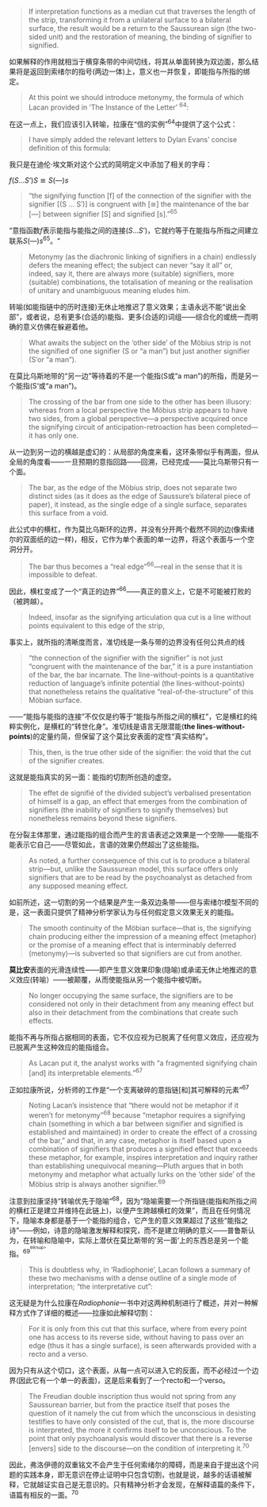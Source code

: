 > If interpretation functions as a median cut that traverses the length of the strip, transforming it from a unilateral surface to a bilateral surface, the result would be a return to the Saussurean sign (the two-sided unit) and the restoration of meaning, the binding of signifier to signified.

如果解释的作用就相当于横穿条带的中间切线，将其从单面转换为双边面，那么结果将是返回到索绪尔的指号(两边一体)上，意义也一并恢复，即能指与所指的绑定。

> At this point we should introduce metonymy, the formula of which Lacan provided in ‘The Instance of the Letter’ <sup>64</sup>:

在这一点上，我们应该引入转喻，拉康在“信的实例”<sup>64</sup>中提供了这个公式：

> I have simply added the relevant letters to Dylan Evans’ concise definition of this formula: 

我只是在迪伦·埃文斯对这个公式的简明定义中添加了相关的字母：

$f(S…S’)S≅S(—)s$

> “the signifying function [f] of the connection of the signifier with the signifier [(S … S′)] is congruent with [≅] the maintenance of the bar [—] between signifier [S] and signified [s].”<sup>65</sup> 

“意指函数$f$表示能指与能指之间的连接$(S…S’)$，它就约等于在能指与所指之间建立联系$S(—)s$<sup>65</sup>。“

> Metonymy (as the diachronic linking of signifiers in a chain) endlessly defers the meaning effect; the subject can never “say it all” or, indeed, say it, there are always more (suitable) signifiers, more (suitable) combinations, the totalisation of meaning or the realisation of unitary and unambiguous meaning eludes him.

转喻(如能指链中的历时连接)无休止地推迟了意义效果；主语永远不能“说出全部”，或者说，总有更多(合适的)能指、更多(合适的)词组——综合化的或统一而明确的意义仿佛在躲避着他。

> What awaits the subject on the ‘other side’ of the Möbius strip is not the signified of one signifier (S or “a man”) but just another signifier (S′or “a man”). 

在莫比乌斯地带的“另一边”等待着的不是一个能指(S或“a man”)的所指，而是另一个能指(S‘或“a man”)。

> The crossing of the bar from one side to the other has been illusory: whereas from a local perspective the Möbius strip appears to have two sides, from a global perspective—a perspective acquired once the signifying circuit of anticipation-retroaction has been completed—it has only one. 

从一边到另一边的横越是虚幻的：从局部的角度来看，这环条带似乎有两面，但从全局的角度看——一旦预期的意指回路——回溯，已经完成——莫比乌斯带只有一个面。

> The bar, as the edge of the Möbius strip, does not separate two distinct sides (as it does as the edge of Saussure’s bilateral piece of paper), it instead, as the single edge of a single surface, separates this surface from a void. 

此公式中的横杠，作为莫比乌斯环的边界，并没有分开两个截然不同的边(像索绪尔的双面纸的边一样)，相反，它作为单个表面的单一边界，将这个表面与一个空洞分开。

> The bar thus becomes a “real edge”<sup>66</sup>—real in the sense that it is impossible to defeat. 

因此，横杠变成了一个“真正的边界”<sup>66</sup>——真正的意义上，它是不可能被打败的（被跨越）。

> Indeed, insofar as the signifying articulation qua cut is a line without points equivalent to this edge of the strip, 

事实上，就所指的清晰度而言，准切线是一条与带的边界没有任何公共点的线

> “the connection of the signifier with the signifier” is not just “congruent with the maintenance of the bar,” it is a pure instantiation of the bar, the bar incarnate. The line-without-points is a quantitative reduction of language’s infinite potential (the lines-without-points) that nonetheless retains the qualitative “real-of-the-structure” of this Möbian surface. 

——“能指与能指的连接”不仅仅是约等于“能指与所指之间的横杠”，它是横杠的纯粹实例化，是横杠的“转世化身”。准切线是语言无限潜能(**the lines-without-points**)的定量约简，但保留了这个莫比安表面的定性“真实结构”。

> This, then, is the true other side of the signifier: the void that the cut of the signifier creates.

这就是能指真实的另一面：能指的切割所创造的虚空。 

> The effet de signifié of the divided subject’s verbalised presentation of himself is a gap, an effect that emerges from the combination of signifiers (the inability of signifiers to signify themselves) but nonetheless remains beyond these signifiers.

在分裂主体那里，通过能指的组合而产生的言语表述之效果是一个空隙——能指不能表示它自己——尽管如此，言语的效果仍然超出了这些能指。


> As noted, a further consequence of this cut is to produce a bilateral strip—but, unlike the Saussurean model, this surface offers only signifiers that are to be read by the psychoanalyst as detached from any supposed meaning effect. 

如前所述，这一切割的另一个结果是产生一条双边条带——但与索绪尔模型不同的是，这一表面只提供了精神分析学家认为与任何假定意义效果无关的能指。

> The smooth continuity of the Möbian surface—that is, the signifying chain producing either the impression of a meaning effect (metaphor) or the promise of a meaning effect that is interminably deferred (metonymy)—is subverted so that signifiers are cut from another. 

**莫比安**表面的光滑连续性——即产生意义效果印象(隐喻)或承诺无休止地推迟的意义效应(转喻）——被颠覆，从而使能指从另一个能指中被切断。

> No longer occupying the same surface, the signifiers are to be considered not only in their detachment from any meaning effect but also in their detachment from the combinations that create such effects. 

能指不再与所指占据相同的表面，它不仅应视为已脱离了任何意义效应，还应视为已脱离产生这种效应的能指组合。

> As Lacan put it, the analyst works with “a fragmented signifying chain [and] its interpretable elements.”<sup>67</sup> 

正如拉康所说，分析师的工作是“一个支离破碎的意指链[和]其可解释的元素”<sup>67</sup>

> Noting Lacan’s insistence that “there would not be metaphor if it weren’t for metonymy”<sup>68</sup> because “metaphor requires a signifying chain (something in which a bar between signifier and signified is established and maintained) in order to create the effect of a crossing of the bar,” and that, in any case, metaphor is itself based upon a combination of signifiers that produces a signified effect that exceeds these  metaphor, for example, inspires interpretation and inquiry rather than establishing unequivocal meaning—Pluth argues that in both metonymy and metaphor what actually lurks on the ‘other side’ of the Möbius strip is always another signifier.<sup>69</sup> 

注意到拉康坚持“转喻优先于隐喻”<sup>68</sup>，因为“隐喻需要一个所指链(能指和所指之间的横杠正是建立并维持在此链上)，以便产生跨越横杠的效果”，而且在任何情况下，隐喻本身都是基于一个能指的组合，它产生的意义效果超过了这些“能指之诗”——例如，诗意的隐喻激发解释和探究，而不是建立明确的意义——普鲁斯认为，在转喻和隐喻中，实际上潜伏在莫比斯带的‘另一面’上的东西总是另一个能指。<sup>69<sup><sup>69/sup>

> This is doubtless why, in ‘Radiophonie’, Lacan follows a summary of these two mechanisms with a dense outline of a single mode of interpretation; “the interpretative cut”:

这无疑是为什么拉康在*Radiophonie*一书中对这两种机制进行了概述，并对一种解释方式作了详细的概述——拉康如此解释切割：

> For it is only from this cut that this surface, where from every point one has access to its reverse side, without having to pass over an edge (thus it has a single surface), is seen afterwards provided with a recto and a verso.

 因为只有从这个切口，这个表面，从每一点可以进入它的反面，而不必经过一个边界(因此它有一个单一的表面)，这是后来看到了一个recto和一个verso。

> The Freudian double inscription thus would not spring from any Saussurean barrier, but from the practice itself that poses the question of it namely the cut from which the unconscious in desisting testifies to have only consisted of the cut, that is, the more discourse is interpreted, the more it confirms itself to be unconscious. 
To the point that only psychoanalysis would discover that there is a reverse [envers] side to the discourse—on the condition of interpreting it.<sup>70</sup> 

因此，弗洛伊德的双重铭文不会产生于任何索绪尔的障碍，而是来自于提出这个问题的实践本身，即无意识在停止证明中只包含切割，也就是说，越多的话语被解释，它就越证实自己是无意识的。只有精神分析才会发现，在解释语篇的条件下，语篇有相反的一面。<sup>70</sup>